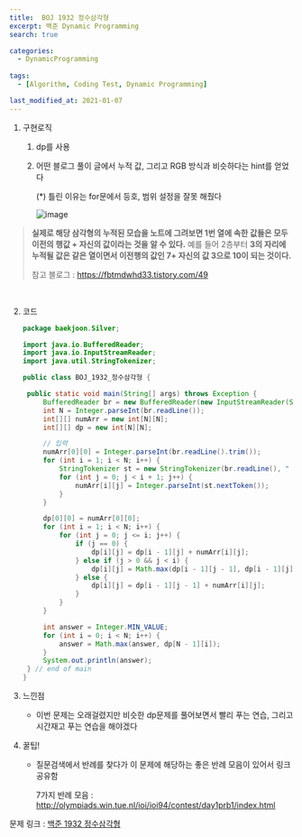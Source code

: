 ```yaml
---
title:  BOJ 1932 정수삼각형
excerpt: 백준 Dynamic Programming
search: true

categories:
  - DynamicProgramming
  
tags: 
  - [Algorithm, Coding Test, Dynamic Programming]

last_modified_at: 2021-01-07
---
```





1. 구현로직

   1. dp를 사용

   2. 어떤 블로그 풀이 글에서 누적 값, 그리고 RGB 방식과 비슷하다는 hint를 얻었다
   
      (*) 틀린 이유는 for문에서 등호, 범위 설정을 잘못 해줬다

      ![image](https://user-images.githubusercontent.com/47768081/103806895-02ac5980-5099-11eb-9da4-0ce8ae6e514d.png)

> **실제로 해당 삼각형의 누적된 모습을 노트에 그려보면 1번 열에 속한 값들은 모두 이전의 행값 + 자신의 값이라는 것을 알 수 있다.** 예를 들어 2층부터 **3의 자리에 누적될 값은 같은 열이면서 이전행의 값인 7+ 자신의 값 3으로 10이 되는 것이다.**
>
> 참고 블로그 : https://fbtmdwhd33.tistory.com/49

​		     

2. 코드

   ```java
   package baekjoon.Silver;
   
   import java.io.BufferedReader;
   import java.io.InputStreamReader;
   import java.util.StringTokenizer;
   
   public class BOJ_1932_정수삼각형 {
   
   	public static void main(String[] args) throws Exception {
   		BufferedReader br = new BufferedReader(new InputStreamReader(System.in));
   		int N = Integer.parseInt(br.readLine());
   		int[][] numArr = new int[N][N];
   		int[][] dp = new int[N][N];
   
   		// 입력
   		numArr[0][0] = Integer.parseInt(br.readLine().trim());
   		for (int i = 1; i < N; i++) {
   			StringTokenizer st = new StringTokenizer(br.readLine(), " ");
   			for (int j = 0; j < i + 1; j++) {
   				numArr[i][j] = Integer.parseInt(st.nextToken());
   			}
   		}
   
   		dp[0][0] = numArr[0][0];
   		for (int i = 1; i < N; i++) {
   			for (int j = 0; j <= i; j++) {
   				if (j == 0) {
   					dp[i][j] = dp[i - 1][j] + numArr[i][j];
   				} else if (j > 0 && j < i) {
   					dp[i][j] = Math.max(dp[i - 1][j - 1], dp[i - 1][j]) + numArr[i][j];
   				} else {
   					dp[i][j] = dp[i - 1][j - 1] + numArr[i][j];
   				}
   			}
   		}
   
   		int answer = Integer.MIN_VALUE;
   		for (int i = 0; i < N; i++) {
   			answer = Math.max(answer, dp[N - 1][i]);
   		}
   		System.out.println(answer);
   	} // end of main
   }
   
   ```
   
   
   
3. 느낀점

   * 이번 문제는 오래걸렸지만 비슷한 dp문제를 풀어보면서 빨리 푸는 연습, 그리고 시간재고 푸는 연습을 해야겠다
   
     
   
4. 꿀팁! 

   - 질문검색에서 반례를 찾다가 이 문제에 해당하는 좋은 반례 모음이 있어서 링크 공유함

     7가지 반례 모음 : http://olympiads.win.tue.nl/ioi/ioi94/contest/day1prb1/index.html




문제 링크 : [백준 1932 정수삼각형](https://www.acmicpc.net/problem/1932)


